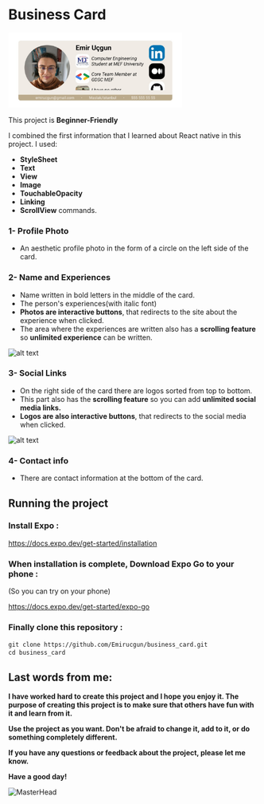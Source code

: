 # Business Card

<img src="assets/Screenshot_20231130_172757_Expo Go.jpg" alt="alt text" width="350" height="150">

This project is **Beginner-Friendly**

I combined the first information that I learned about React native in this project. I used:
- **StyleSheet**
- **Text**
- **View**
- **Image**
- **TouchableOpacity**
- **Linking**
- **ScrollView** commands.


### 1- Profile Photo

* An aesthetic profile photo in the form of a circle on the left side of the card.


### 2- Name and Experiences
* Name written in bold letters in the middle of the card.
* The person's experiences(with italic font)
* **Photos are interactive buttons**, that redirects to the site about the experience when clicked.
* The area where the experiences are written also has a **scrolling feature** so **unlimited experience** can be written.
<img src="assets/giphy.gif" alt="alt text" width="350" height="150">


### 3- Social Links
* On the right side of the card there are logos sorted from top to bottom.
* This part also has the **scrolling feature** so you can add **unlimited social media links.**
* **Logos are also interactive buttons**, that redirects to the social media when clicked.
<img src="assets/giphy (1).gif" alt="alt text" width="350" height="150">


### 4- Contact info
* There are contact information at the bottom of the card.

## Running the project

### Install Expo :
https://docs.expo.dev/get-started/installation

### When installation is complete, Download Expo Go to your phone :
(So you can try on your phone)

https://docs.expo.dev/get-started/expo-go

### Finally clone this repository :

```
git clone https://github.com/Emirucgun/business_card.git
cd business_card
```

## Last words from me:

**I have worked hard to create this project and I hope you enjoy it. The purpose of creating this project is to make sure that others have fun with it and learn from it.**

**Use the project as you want. Don't be afraid to change it, add to it, or do something completely different.**

**If you have any questions or feedback about the project, please let me know.**

**Have a good day!**

![MasterHead](https://media2.giphy.com/media/xUPOqo6E1XvWXwlCyQ/giphy.gif?cid=ecf05e472qy7mkgkoazfneswyq4z8y6zige1bc5h6nj1nel3&ep=v1_gifs_search&rid=giphy.gif&ct=g)
